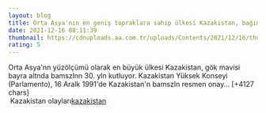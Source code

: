 ```yaml
--- 
layout: blog
title: Orta Asya'nın en geniş topraklara sahip ülkesi Kazakistan, bağımsızlığının 30. yılını kutluyor
date: 2021-12-16 08:11:39
thumbnail: https://cdnuploads.aa.com.tr/uploads/Contents/2021/12/16/thumbs_b_c_85ccc1d96abaae7345afac7944a08197.jpg?v=122704
rating: 5
---
```

Orta Asya'nn yüzölçümü olarak en büyük ülkesi Kazakistan, gök mavisi bayra altnda bamszlnn 30. yln kutluyor.
Kazakistan Yüksek Konseyi (Parlamento), 16 Aralk 1991'de Kazakistan'n bamszln resmen onay… [+4127 chars]</br>&nbsp;Kazakistan olayları<a href="https://www.dental-ilan.org/">kazakistan</a>